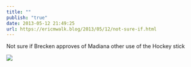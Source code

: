 ```yaml
---
title: ""
publish: "true"
date: 2013-05-12 21:49:25
url: https://ericmwalk.blog/2013/05/12/not-sure-if.html
---
```


Not sure if Brecken approves of Madiana other use of the Hockey stick

![](https://ericmwalk.blog/uploads/2022/9fa2f5bd34.jpg)